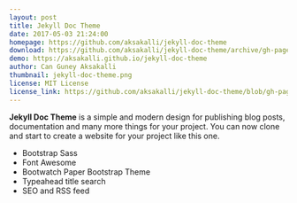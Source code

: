 ```yaml
---
layout: post
title: Jekyll Doc Theme
date: 2017-05-03 21:24:00
homepage: https://github.com/aksakalli/jekyll-doc-theme
download: https://github.com/aksakalli/jekyll-doc-theme/archive/gh-pages.zip
demo: https://aksakalli.github.io/jekyll-doc-theme
author: Can Guney Aksakalli
thumbnail: jekyll-doc-theme.png
license: MIT License
license_link: https://github.com/aksakalli/jekyll-doc-theme/blob/gh-pages/LICENSE
---
```


**Jekyll Doc Theme** is a simple and modern design for publishing blog posts, documentation and many more things for your project.
You can now clone and start to create a website for your project like this one.

- Bootstrap Sass
- Font Awesome
- Bootwatch Paper Bootstrap Theme
- Typeahead title search
- SEO and RSS feed
